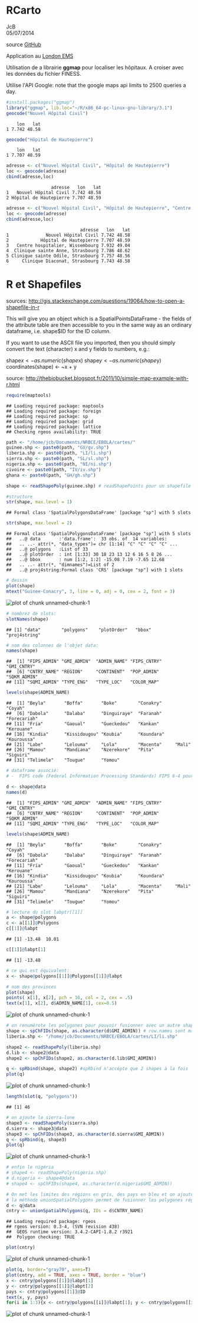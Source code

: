 # RCarto
JcB  
05/07/2014  

source [GitHub](https://github.com/jcrb/RCarto)

Application au [London EMS](http://www.londonr.org/Presentations/High%20Quality%20Maps%20With%20R%20-%20Simon%20Hailstone.pptx)

Utilisation de a librairie __ggmap__ pour localiser les hôpitaux. A croiser avec les données du fichier FINESS.

Utilise l'API Google: note that the google maps api limits to 2500 queries a day.


```r
#install.packages("ggmap")
library("ggmap", lib.loc="~/R/x86_64-pc-linux-gnu-library/3.1")
geocode("Nouvel Hôpital Civil")
```

```
    lon   lat
1 7.742 48.58
```

```r
geocode("Hôpital de Hautepierre")
```

```
    lon   lat
1 7.707 48.59
```

```r
adresse <- c("Nouvel Hôpital Civil", "Hôpital de Hautepierre")
loc <- geocode(adresse)
cbind(adresse,loc)
```

```
                 adresse   lon   lat
1   Nouvel Hôpital Civil 7.742 48.58
2 Hôpital de Hautepierre 7.707 48.59
```

```r
adresse <- c("Nouvel Hôpital Civil", "Hôpital de Hautepierre", "Centre hospitalier, Wissembourg", "Clinique sainte Anne, Strasbourg", "Clinique sainte Odile, Strasbourg", "Clinique Diaconat, Strasbourg")
loc <- geocode(adresse)
cbind(adresse,loc)
```

```
                            adresse   lon   lat
1              Nouvel Hôpital Civil 7.742 48.58
2            Hôpital de Hautepierre 7.707 48.59
3   Centre hospitalier, Wissembourg 7.932 49.04
4  Clinique sainte Anne, Strasbourg 7.786 48.62
5 Clinique sainte Odile, Strasbourg 7.757 48.56
6     Clinique Diaconat, Strasbourg 7.743 48.58
```

R et Shapefiles
===============

sources: http://gis.stackexchange.com/questions/19064/how-to-open-a-shapefile-in-r

This will give you an object which is a SpatialPointsDataFrame - the fields of the attribute table are then accessible to you in the same way as an ordinary dataframe, i.e. shape$ID for the ID column.

If you want to use the ASCII file you imported, then you should simply convert the text (character) x and y fields to numbers, e.g.:

shape$x <- as.numeric(shape$x)
shape$y <- as.numeric(shape$y)
coordinates(shape) <- ~x + y

source: http://thebiobucket.blogspot.fr/2011/10/simple-map-example-with-r.html


```r
require(maptools)
```

```
## Loading required package: maptools
## Loading required package: foreign
## Loading required package: sp
## Loading required package: grid
## Loading required package: lattice
## Checking rgeos availability: TRUE
```

```r
path <- "/home/jcb/Documents/NRBCE/EBOLA/cartes/"
guinee.shp <- paste0(path, "GV/gv.shp")
liberia.shp <- paste0(path, "LI/li.shp")
sierra.shp <- paste0(path, "SL/sl.shp")
nigeria.shp <- paste0(path, "NI/ni.shp")
civoire <- paste0(path, "IV/iv.shp")
ghana <- paste0(path, "GH/gh.shp")

shape <- readShapePoly(guinee.shp) # readShapePoints pour un shapefile de points

#structure
str(shape, max.level = 1)
```

```
## Formal class 'SpatialPolygonsDataFrame' [package "sp"] with 5 slots
```

```r
str(shape, max.level = 2)
```

```
## Formal class 'SpatialPolygonsDataFrame' [package "sp"] with 5 slots
##   ..@ data       :'data.frame':	33 obs. of  14 variables:
##   .. ..- attr(*, "data_types")= chr [1:14] "C" "C" "C" "C" ...
##   ..@ polygons   :List of 33
##   ..@ plotOrder  : int [1:33] 30 18 23 13 12 6 16 5 8 26 ...
##   ..@ bbox       : num [1:2, 1:2] -15.08 7.19 -7.65 12.68
##   .. ..- attr(*, "dimnames")=List of 2
##   ..@ proj4string:Formal class 'CRS' [package "sp"] with 1 slots
```

```r
# dessin
plot(shape)
mtext("Guinee-Conacry", 3, line = 0, adj = 0, cex = 2, font = 3)
```

![plot of chunk unnamed-chunk-1](./ggmap_files/figure-html/unnamed-chunk-11.png) 

```r
# nombrez de slots:
slotNames(shape)
```

```
## [1] "data"        "polygons"    "plotOrder"   "bbox"        "proj4string"
```

```r
# nom des colonnes de l'objet data:
names(shape)
```

```
##  [1] "FIPS_ADMIN" "GMI_ADMIN"  "ADMIN_NAME" "FIPS_CNTRY" "GMI_CNTRY" 
##  [6] "CNTRY_NAME" "REGION"     "CONTINENT"  "POP_ADMIN"  "SQKM_ADMIN"
## [11] "SQMI_ADMIN" "TYPE_ENG"   "TYPE_LOC"   "COLOR_MAP"
```

```r
levels(shape$ADMIN_NAME)
```

```
##  [1] "Beyla"       "Boffa"       "Boke"        "Conakry"     "Coyah"      
##  [6] "Dabola"      "Dalaba"      "Dinguiraye"  "Faranah"     "Forecariah" 
## [11] "Fria"        "Gaoual"      "Gueckedou"   "Kankan"      "Kerouane"   
## [16] "Kindia"      "Kissidougou" "Koubia"      "Koundara"    "Kouroussa"  
## [21] "Labe"        "Lelouma"     "Lola"        "Macenta"     "Mali"       
## [26] "Mamou"       "Mandiana"    "Nzerekore"   "Pita"        "Siguiri"    
## [31] "Telimele"    "Tougue"      "Yomou"
```

```r
# dataframe associé:
# -  FIPS code (Federal Information Processing Standards) FIPS 6-4 pour les pays http://fr.wikipedia.org/wiki/Federal_Information_Processing_Standard

d <- shape@data
names(d)
```

```
##  [1] "FIPS_ADMIN" "GMI_ADMIN"  "ADMIN_NAME" "FIPS_CNTRY" "GMI_CNTRY" 
##  [6] "CNTRY_NAME" "REGION"     "CONTINENT"  "POP_ADMIN"  "SQKM_ADMIN"
## [11] "SQMI_ADMIN" "TYPE_ENG"   "TYPE_LOC"   "COLOR_MAP"
```

```r
levels(shape$ADMIN_NAME)
```

```
##  [1] "Beyla"       "Boffa"       "Boke"        "Conakry"     "Coyah"      
##  [6] "Dabola"      "Dalaba"      "Dinguiraye"  "Faranah"     "Forecariah" 
## [11] "Fria"        "Gaoual"      "Gueckedou"   "Kankan"      "Kerouane"   
## [16] "Kindia"      "Kissidougou" "Koubia"      "Koundara"    "Kouroussa"  
## [21] "Labe"        "Lelouma"     "Lola"        "Macenta"     "Mali"       
## [26] "Mamou"       "Mandiana"    "Nzerekore"   "Pita"        "Siguiri"    
## [31] "Telimele"    "Tougue"      "Yomou"
```

```r
# lecture du slot labptr[[1]]
a <- shape@polygons
c <- a[[1]]@Polygons
c[[1]]@labpt
```

```
## [1] -13.48  10.01
```

```r
c[[1]]@labpt[1]
```

```
## [1] -13.48
```

```r
# ce qui est équivalent:
x <- shape@polygons[[1]]@Polygons[[1]]@labpt

# nom des provinces
plot(shape)
points( x[1], x[2], pch = 16, col = 2, cex = .5)
text(x[1], x[2], d$ADMIN_NAME[1], cex=0.5)
```

![plot of chunk unnamed-chunk-1](./ggmap_files/figure-html/unnamed-chunk-12.png) 

```r
# on renumérote les polygones pour pouvoir fusionner avec un autre shapefile
shape <- spChFIDs(shape, as.character(d$GMI_ADMIN)) # row.names sont maintenant renumérotées selon GMI_ADMIN
liberia.shp <- "/home/jcb/Documents/NRBCE/EBOLA/cartes/LI/li.shp"

shape2 <- readShapePoly(liberia.shp)
d.lib <- shape2@data
shape2 <- spChFIDs(shape2, as.character(d.lib$GMI_ADMIN))

q <- spRbind(shape, shape2) #spRbind n'accèpte que 2 shapes à la fois
plot(q)
```

![plot of chunk unnamed-chunk-1](./ggmap_files/figure-html/unnamed-chunk-13.png) 

```r
length(slot(q, "polygons"))
```

```
## [1] 46
```

```r
# on ajoute la sierra-lone
shape3 <- readShapePoly(sierra.shp)
d.sierra <- shape3@data
shape3 <- spChFIDs(shape3, as.character(d.sierra$GMI_ADMIN))
q <- spRbind(q, shape3)
plot(q)
```

![plot of chunk unnamed-chunk-1](./ggmap_files/figure-html/unnamed-chunk-14.png) 

```r
# enfin le nigéria
# shape4 <- readShapePoly(nigeria.shp)
# d.nigeria <- shape4@data
# shape4 <- spChFIDs(shape4, as.character(d.nigeria$GMI_ADMIN))

# On met les limites des régions en gris, des pays en bleu et on ajoute le nom des pays
# la méthode unionSpatialPolygons permet de fusionner les polygones régionaux
d <- q@data
cntry <- unionSpatialPolygons(q, IDs = d$CNTRY_NAME)
```

```
## Loading required package: rgeos
## rgeos version: 0.3-4, (SVN revision 438)
##  GEOS runtime version: 3.4.2-CAPI-1.8.2 r3921 
##  Polygon checking: TRUE
```

```r
plot(cntry)
```

![plot of chunk unnamed-chunk-1](./ggmap_files/figure-html/unnamed-chunk-15.png) 

```r
plot(q, border="gray70", axes=T)
plot(cntry, add = TRUE, axes = TRUE, border = "blue")
x <- cntry@polygons[[1]]@labpt[1]
y <- cntry@polygons[[1]]@labpt[2]
pays <- cntry@polygons[[1]]@ID
text(x, y, pays)
for(i in 1:3){x <- cntry@polygons[[i]]@labpt[1]; y <- cntry@polygons[[i]]@labpt[2]; pays <- cntry@polygons[[i]]@ID;  text(x, y, pays)}
```

![plot of chunk unnamed-chunk-1](./ggmap_files/figure-html/unnamed-chunk-16.png) 

